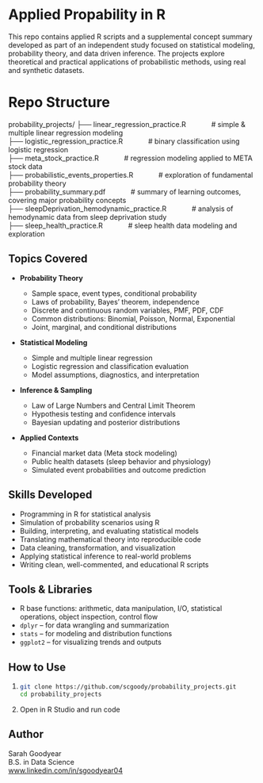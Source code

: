 # Applied Propability in R
This repo contains applied R scripts and a supplemental concept summary developed as part of an independent study focused on statistical modeling, probability theory, and data driven inference. The projects explore theoretical and practical applications of probabilistic methods, using real and synthetic datasets.  

# Repo Structure
probability_projects/
├── linear_regression_practice.R &nbsp;&nbsp;&nbsp;&nbsp;&nbsp;&nbsp;&nbsp;&nbsp;&nbsp;&nbsp;&nbsp;&nbsp;# simple & multiple linear regression modeling  
├── logistic_regression_practice.R &nbsp;&nbsp;&nbsp;&nbsp;&nbsp;&nbsp;&nbsp;&nbsp;&nbsp;&nbsp;&nbsp;&nbsp;# binary classification using logistic regression  
├── meta_stock_practice.R &nbsp;&nbsp;&nbsp;&nbsp;&nbsp;&nbsp;&nbsp;&nbsp;&nbsp;&nbsp;&nbsp;&nbsp;# regression modeling applied to META stock data  
├── probabilistic_events_properties.R &nbsp;&nbsp;&nbsp;&nbsp;&nbsp;&nbsp;&nbsp;&nbsp;&nbsp;&nbsp;&nbsp;&nbsp;# exploration of fundamental probability theory  
├── probability_summary.pdf &nbsp;&nbsp;&nbsp;&nbsp;&nbsp;&nbsp;&nbsp;&nbsp;&nbsp;&nbsp;&nbsp;&nbsp;# summary of learning outcomes, covering major probability concepts  
├── sleepDeprivation_hemodynamic_practice.R &nbsp;&nbsp;&nbsp;&nbsp;&nbsp;&nbsp;&nbsp;&nbsp;&nbsp;&nbsp;&nbsp;&nbsp;# analysis of hemodynamic data from sleep deprivation study  
├── sleep_health_practice.R &nbsp;&nbsp;&nbsp;&nbsp;&nbsp;&nbsp;&nbsp;&nbsp;&nbsp;&nbsp;&nbsp;&nbsp;# sleep health data modeling and exploration  

## Topics Covered
- **Probability Theory**
  - Sample space, event types, conditional probability
  - Laws of probability, Bayes’ theorem, independence
  - Discrete and continuous random variables, PMF, PDF, CDF
  - Common distributions: Binomial, Poisson, Normal, Exponential
  - Joint, marginal, and conditional distributions

- **Statistical Modeling**
  - Simple and multiple linear regression
  - Logistic regression and classification evaluation
  - Model assumptions, diagnostics, and interpretation

- **Inference & Sampling**
  - Law of Large Numbers and Central Limit Theorem
  - Hypothesis testing and confidence intervals
  - Bayesian updating and posterior distributions

- **Applied Contexts**
  - Financial market data (Meta stock modeling)
  - Public health datasets (sleep behavior and physiology)
  - Simulated event probabilities and outcome prediction

## Skills Developed
- Programming in R for statistical analysis
- Simulation of probability scenarios using R
- Building, interpreting, and evaluating statistical models
- Translating mathematical theory into reproducible code
- Data cleaning, transformation, and visualization
- Applying statistical inference to real-world problems
- Writing clean, well-commented, and educational R scripts

## Tools & Libraries
- R base functions: arithmetic, data manipulation, I/O, statistical operations, object inspection, control flow
- `dplyr` – for data wrangling and summarization
- `stats` – for modeling and distribution functions
- `ggplot2` – for visualizing trends and outputs

## How to Use
1. ```bash
   git clone https://github.com/scgoody/probability_projects.git
   cd probability_projects
2. Open in R Studio and run code

## Author
Sarah Goodyear  
B.S. in Data Science  
www.linkedin.com/in/sgoodyear04  
